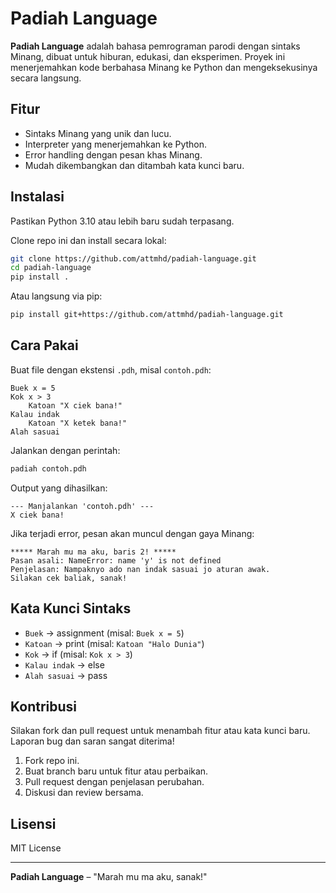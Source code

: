 # Padiah Language

**Padiah Language** adalah bahasa pemrograman parodi dengan sintaks Minang, dibuat untuk hiburan, edukasi, dan eksperimen. Proyek ini menerjemahkan kode berbahasa Minang ke Python dan mengeksekusinya secara langsung.

## Fitur

- Sintaks Minang yang unik dan lucu.
- Interpreter yang menerjemahkan ke Python.
- Error handling dengan pesan khas Minang.
- Mudah dikembangkan dan ditambah kata kunci baru.

## Instalasi

Pastikan Python 3.10 atau lebih baru sudah terpasang.

Clone repo ini dan install secara lokal:

```bash
git clone https://github.com/attmhd/padiah-language.git
cd padiah-language
pip install .
```

Atau langsung via pip:

```bash
pip install git+https://github.com/attmhd/padiah-language.git
```

## Cara Pakai

Buat file dengan ekstensi `.pdh`, misal `contoh.pdh`:

```pdh
Buek x = 5
Kok x > 3
    Katoan "X ciek bana!"
Kalau indak
    Katoan "X ketek bana!"
Alah sasuai
```

Jalankan dengan perintah:

```bash
padiah contoh.pdh
```

Output yang dihasilkan:

```
--- Manjalankan 'contoh.pdh' ---
X ciek bana!
```

Jika terjadi error, pesan akan muncul dengan gaya Minang:

```
***** Marah mu ma aku, baris 2! *****
Pasan asali: NameError: name 'y' is not defined
Penjelasan: Nampaknyo ado nan indak sasuai jo aturan awak.
Silakan cek baliak, sanak!
```

## Kata Kunci Sintaks

- `Buek` → assignment (misal: `Buek x = 5`)
- `Katoan` → print (misal: `Katoan "Halo Dunia"`)
- `Kok` → if (misal: `Kok x > 3`)
- `Kalau indak` → else
- `Alah sasuai` → pass

## Kontribusi

Silakan fork dan pull request untuk menambah fitur atau kata kunci baru. Laporan bug dan saran sangat diterima!

1. Fork repo ini.
2. Buat branch baru untuk fitur atau perbaikan.
3. Pull request dengan penjelasan perubahan.
4. Diskusi dan review bersama.

## Lisensi

MIT License

---

**Padiah Language** – "Marah mu ma aku, sanak!"

